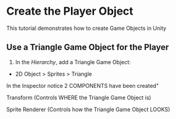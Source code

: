 # Create the Player Object

This tutorial demonstrates how to create Game Objects in Unity

## Use a Triangle Game Object for the Player

1. In the _Hierarchy_, add a Triangle Game Object:

- 2D Object > Sprites > Triangle

In the Inspector notice 2 COMPONENTS have been created"

Transform (Controls WHERE the Triangle Game Object is)

Sprite Renderer (Controls how the Triangle Game Object LOOKS)
